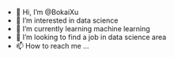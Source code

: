 - 👋 Hi, I’m @BokaiXu
- 👀 I’m interested in data science
- 🌱 I’m currently learning machine learning
- 💞️ I’m looking to find a job in data science area
- 📫 How to reach me ...

<!---
BokaiXu/BokaiXu is a ✨ special ✨ repository because its `README.md` (this file) appears on your GitHub profile.
You can click the Preview link to take a look at your changes.
--->
